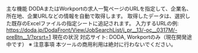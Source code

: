 主な機能 DODAまたはWorkportの求人一覧ページのURLを指定して、企業名、所在地、企業URLなどの情報を自動で取得します。 
取得したデータは、選択した既存のExcelファイルの指定シートに追記されます。
入力するURLの例: https://doda.jp/DodaFront/View/JobSearchList/j_pr__13/-oc__0317M/-preBtn__1/?prsrt=1 
現在の状況 対応サイト: DODA, Workportのみ（現在開発途中です）
※ 注意事項 本ツールの商用利用は絶対に行わないでください。
